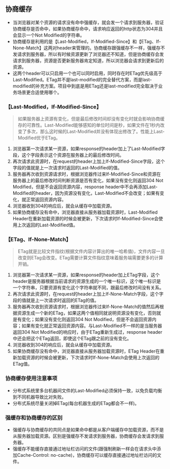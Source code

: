 ## 协商缓存
- 当浏览器对某个资源的请求没有命中强缓存，就会发一个请求到服务器，验证协商缓存是否命中，如果协商缓存命中，请求响应返回的http状态为304并且会显示一个Not Modified的字符串。
- 协商缓存是利用的是【Last-Modified，If-Modified-Since】和【ETag、If-None-Match】这两对header来管理的。协商缓存跟强缓存不一样，强缓存不发请求到服务器，所以有时候资源更新了浏览器还不知道，但是协商缓存会发请求到服务器，资源是否更新服务器肯定知道，所以浏览器会请求到更新后的资源。
- 这两个header可以只启用一个也可以同时启用，同时存在时ETag优先级高于Last-Modified。ETag并不是last-modified的完全替代方案，而是last-modified的补充方案。项目中到底是用ETag还是last-modified完全取决于业务场景更合适使用哪个。
### 【Last-Modified，If-Modified-Since】
> 如果服务器上资源有变化，但是最后修改时间却没有变化时就会影响协商缓存的可靠性。Last-Modified能够感知的单位时间是秒，如果文件在1秒内改变了多次，那么这时候的Last-Modified并没有体现出修改了。性能上Last-Modified优于ETag。

1. 浏览器第一次请求某一资源，如果response的header加上了Last-Modified字段，这个字段表示这个资源在服务器上的最后修改时间。
2. 再次请求此资源时，在request的header上加上If-Modified-Since字段，这个字段的值就是上一次请求时返回的Last-Modified的值。
3. 服务器再次收到资源请求时，根据浏览器传过来If-Modified-Since和资源在服务器上的最后修改时间判断资源是否有变化，如果没有变化则返回304 Not Modified，但是不会返回资源内容，response header中不会再添加Last-Modified的header，因为资源没有变化，Last-Modified不会改变；如果有变化，就正常返回资源内容。
4. 浏览器收到304的响应后，就会从缓存中加载资源。
5. 如果协商缓存没有命中，浏览器直接从服务器加载资源时，Last-Modified Header在重新加载资源的时候会被更新，下次请求时If-Modified-Since会使用上次返回的Last-Modified值。
### 【ETag、If-None-Match】
> ETag就是比较文件指纹(根据文件内容计算出的唯一哈希值)，文件内容一旦改变则ETag会改变。ETag需要计算文件指纹意味着服务端需要更多的计算开销。

1. 浏览器第一次请求某一资源，如果response的header加上ETag字段，这个header是服务器根据当前请求的资源生成的一个唯一标识，这个唯一标识是一个字符串，只要资源有变化这个字符串就不同，跟最后修改时间没有关系。
2. 再次请求此资源时，在request的header上加上If-None-Match字段，这个字段的值就是上一次请求时返回的ETag的值。
3. 服务器再次收到资源请求时，根据浏览器传过来If-None-Match的值然后再根据资源生成一个新的ETag，如果这两个值相同就说明资源没有变化，否则就是有变化；如果没有变化则返回304 Not Modified，但是不会返回资源内容；如果有变化就正常返回资源内容。与Last-Modified不一样的是当服务器返回304 Not Modified的响应时，由于ETag重新生成过，response header中还会把这个ETag返回，即使这个ETag跟之前的没有变化。
4. 浏览器收到304的响应后，就会从缓存中加载资源。
5. 如果协商缓存没有命中，浏览器直接从服务器加载资源时，ETag Header在重新加载资源的时候会被更新，下次请求时If-None-Match会使用上次返回的ETag值。
### 协商缓存使用注意事项
- 分布式系统里多台机器间文件的Last-Modified必须保持一致，以免负载均衡到不同机器导致比对失败。
- 分布式系统尽量关闭掉ETag(每台机器生成的ETag都会不一样)。
### 强缓存和协商缓存的区别
- 强缓存与协商缓存的共同点是如果命中都是从客户端缓存中加载资源，而不是从服务器加载资源。区别是强缓存不发请求到服务器，协商缓存会发请求到服务器。
- 强缓存不能缓存直接通过地址栏访问的文件(跟强制刷新一样会在请求头中添加Cache-Control: no-cache)，协商缓存可以缓存直接通过地址栏访问的文件。